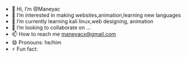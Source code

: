 - 👋 Hi, I’m @Maneyac
- 👀 I’m interested in  making websites,animation,learning new languages
- 🌱 I’m currently learning  kali linux,web designing, animation
- 💞️ I’m looking to collaborate on ...
- 📫 How to reach me maneyacx@gmail.com
- 😄 Pronouns: he/him
- ⚡ Fun fact: 

<!---
Maneyac/Maneyac is a ✨ special ✨ repository because its `README.md` (this file) appears on your GitHub profile.
You can click the Preview link to take a look at your changes.
--->
